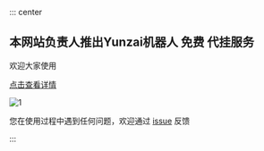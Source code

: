 ::: center

## 本网站负责人推出Yunzai机器人 免费 代挂服务

欢迎大家使用

[点击查看详情](https://www.lzqxcd.cn)

![1](https://v1.jinrishici.com/all.svg)

您在使用过程中遇到任何问题，欢迎通过 [issue](https://github.com/dmmdekkd/ZLMX-Bliog/issues) 反馈

:::